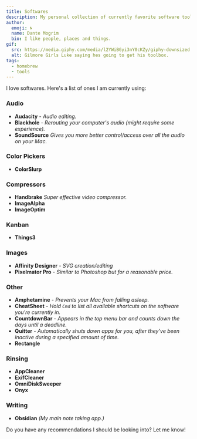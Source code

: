```yaml
---
title: Softwares
description: My personal collection of currently favorite software tools.
author:
  emoji: 🌀
  name: Dante Mogrim
  bio: I like people, places and things.
gif:
  src: https://media.giphy.com/media/l2YWiBGyi3nY0cKZy/giphy-downsized.gif
  alt: Gilmore Girls Luke saying hes going to get his toolbox.
tags:
  - homebrew
  - tools
---
```

I love softwares. Here's a list of ones I am currently using:

### Audio
- **Audacity** - _Audio editing._
- **Blackhole** - _Rerouting your computer's audio (might require some experience)._
- **SoundSource** _Gives you more better control/access over all the audio on your Mac._

### Color Pickers
- **ColorSlurp**

### Compressors
- **Handbrake** _Super effective video compressor._
- **ImageAlpha**
- **ImageOptim**

### Kanban
- **Things3**

### Images
- **Affinity Designer** - _SVG creation/editing_
- **Pixelmator Pro** - _Similar to Photoshop but for a reasonable price._

### Other
- **Amphetamine** - _Prevents your Mac from falling asleep._
- **CheatSheet** - _Hold `Cmd` to list all available shortcuts on the software you're currently in._
- **CountdownBar** - _Appears in the top menu bar and counts down the days until a deadline._
- **Quitter** - _Automatically shuts down apps for you, after they've been inactive during a specified amount of time._
- **Rectangle**

### Rinsing
- **AppCleaner**
- **ExifCleaner**
- **OmniDiskSweeper**
- **Onyx**

### Writing
- **Obsidian** _(My main note taking app.)_

Do you have any recommendations I should be looking into? Let me know!
